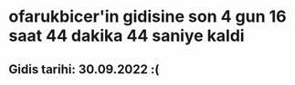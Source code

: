 # ofarukbicer'in gidisine son 4 gun 16 saat 44 dakika 44 saniye kaldi

## Gidis tarihi: 30.09.2022 :(